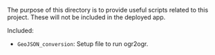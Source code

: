 The purpose of this directory is to provide useful scripts related to this project.
These will not be included in the deployed app.

Included:
- `GeoJSON_conversion`: Setup file to run ogr2ogr.
